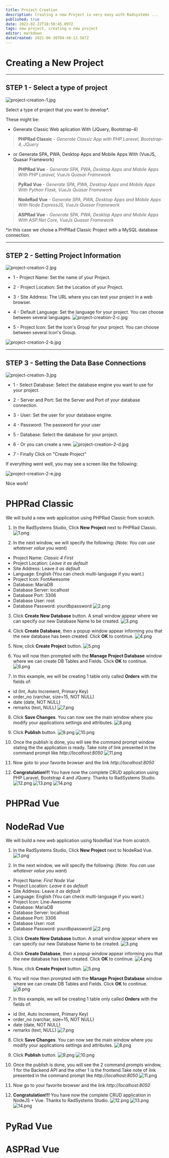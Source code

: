 ```yaml
---
title: Project Creation
description: Creating a new Project is very easy with Radsystems ...
published: true
date: 2022-02-22T18:59:45.097Z
tags: new project, creating a new project
editor: markdown
dateCreated: 2021-06-30T04:48:13.567Z
---
```


# Creating a New Project

---

## STEP 1 - Select a type of project


![project-creation-1.jpg](/pages/project-creation/project-creation-1.jpg)

Select a type of project that you want to develop*.

These might be:

- Generate Classic Web aplication With (JQuery, Bootstrap-4)

> **PHPRad Classic** - *Generate Classic App with PHP Laravel, Bootstrap-4, JQuery*



- or Generate SPA, PWA, Desktop Apps and Mobile Apps With (VueJS, Quasar Framework)

> **PHPRad Vue** - *Generate SPA, PWA, Desktop Apps and Mobile Apps With PHP Laravel, VueJs Quasar Framework*

> **PyRad Vue** - *Generate SPA, PWA, Desktop Apps and Mobile Apps With Python Flask, VueJs Quasar Framework*

> **NodeRad Vue** - *Generate SPA, PWA, Desktop Apps and Mobile Apps With Node ExpressJS, VueJs Quasar Framework*

> **ASPRad Vue** - *Generate SPA, PWA, Desktop Apps and Mobile Apps With ASP.Net Core, VueJs Quasar Framework*

*in this case we choise a PHPRad Classic Project with a MySQL database connection.


---

## STEP 2 - Setting Project Information

![project-creation-2.jpg](/pages/project-creation/project-creation-2.jpg)

- 1 - Project Name: Set the name of your Project.
- 2 - Project Location: Set the Location of your Project.
- 3 - Site Address: The URL where you can test your project in a web browser.
- 4 - Default Language: Set the language for your project. You can choose between several languages.
![project-creation-2-c.jpg](/pages/project-creation/project-creation-2-c.jpg)

- 5 - Project Icon: Set the Icon's Group for your project. You can choose between several Icon's Group.


![project-creation-2-b.jpg](/pages/project-creation/project-creation-2-b.jpg)


---

## STEP 3 - Setting the Data Base Connections

![project-creation-3.jpg](/pages/project-creation/project-creation-3.jpg)

- 1 - Select Database: Select the database engine you want to use for your project.
- 2 - Server and Port: Set the Server and Port of your database connection.
- 3 - User: Set the user for your database engine.
- 4 - Password: The password for your user
- 5 - Database: Select the database for your project. 
- 6 - Or you can create a new.
![project-creation-2-d.jpg](/pages/project-creation/project-creation-2-d.jpg)

- 7 - Finally Click on "Create Project"

If everything went well, you may see a screen like the following:

![project-creation-2-e.jpg](/pages/project-creation/project-creation-2-e.jpg)

Nice work!

# PHPRad Classic
We will build a new web application using PHPRad Classic from scratch.

1. In the RadSystems Studio, Click **New Project** next to PHPRad Classic.
![1.png](/phprad-classic/1.png)

2. In the next window, we will specify the following: (*Note: You can use whatever value you want*)
- Project Name: *Classic 4 First* 
- Project Location: *Leave it as default*
- Site Address: Leave *it as default*
- Language: English (You can check multi-language if you want.)
- Project Icon: FontAwesome
- Database: MariaDB
- Database Server: localhost
- Database Port: 3306 
- Database User: root
- Database Password: yourdbpassword
![2.png](/phprad-classic/2.png)

3. Click **Create New Database** button. A small window appear where we can specify our new Database Name to be created.
![3.png](/phprad-classic/3.png)

4. Click **Create Database**, then a popup window appear informing you that the new database has been created. Click **OK** to continue.
![4.png](/phprad-classic/4.png)

5. Now, click **Create Project** button.
![5.png](/phprad-classic/5.png)

6. You will now then prompted with the **Manage Project Database** window where we can create DB Tables and Fields. Click **OK** to continue.
![6.png](/phprad-classic/6.png)

7. In this example, we will be creating 1 table only called **Orders** with the fields of:
- id (Int, Auto Increment, Primary Key)
- order_no (varchar, size=15, NOT NULL)
- date (date, NOT NULL)
- remarks (text, NULL)
![7.png](/phprad-classic/7.png)

8. Click **Save Changes**. You can now see the main window where you modify your applications settings and attributes.
![8.png](/phprad-classic/8.png)

9. Click **Publish** button.
![9.png](/phprad-classic/9.png)
![10.png](/phprad-classic/10.png)

10. Once the publish is done, you will see the command prompt window stating the the application is ready. Take note of link presented in the command prompt like *http://localhost:8050*
![11.png](/phprad-classic/11.png)

11. Now goto to your favorite browser and the link *http://localhost:8050*

12. **Congratulation!!!** You have now the complete CRUD application using PHP Laravel, Bootstrap 4 and JQuery. Thanks to RadSystems Studio.
![12.png](/phprad-classic/12.png)
![13.png](/phprad-classic/13.png)
![14.png](/phprad-classic/14.png)


# PHPRad Vue


# NodeRad Vue
We will build a new web application using NodeRad Vue from scratch.

1. In the RadSystems Studio, Click **New Project** next to NodeRad Vue.
![1.png](/noderad-vue/1.png)

2. In the next window, we will specify the following: (*Note: You can use whatever value you want*)
- Project Name: *First Node Vue* 
- Project Location: *Leave it as default*
- Site Address: Leave *it as default*
- Language: English (You can check multi-language if you want.)
- Project Icon: Line-Awesome
- Database: MariaDB
- Database Server: localhost
- Database Port: 3306 
- Database User: root
- Database Password: yourdbpassword
![2.png](/noderad-vue/2.png)

3. Click **Create New Database** button. A small window appear where we can specify our new Database Name to be created.
![3.png](/noderad-vue/3.png)

4. Click **Create Database**, then a popup window appear informing you that the new database has been created. Click **OK** to continue.
![4.png](/noderad-vue/4.png)

5. Now, click **Create Project** button.
![5.png](/noderad-vue/5.png)

6. You will now then prompted with the **Manage Project Database** window where we can create DB Tables and Fields. Click **OK** to continue.
![6.png](/noderad-vue/6.png)

7. In this example, we will be creating 1 table only called **Orders** with the fields of:
- id (Int, Auto Increment, Primary Key)
- order_no (varchar, size=15, NOT NULL)
- date (date, NOT NULL)
- remarks (text, NULL)
![7.png](/noderad-vue/7.png)

8. Click **Save Changes**. You can now see the main window where you modify your applications settings and attributes.
![8.png](/noderad-vue/8.png)

9. Click **Publish** button.
![9.png](/noderad-vue/9.png)
![10.png](/noderad-vue/10.png)

10. Once the publish is done, you will see the 2 command prompts window, 1 for the Backend API and the other 1 is the frontend.Take note of link presented in the command prompt like *http://localhost:8050*
![11.png](/noderad-vue/11.png)

11. Now go to your favorite browser and the link *http://localhost:8050*

12. **Congratulation!!!** You have now the complete CRUD application in NodeJS + Vue. Thanks to RadSystems Studio.
![12.png](/noderad-vue/12.png)
![13.png](/noderad-vue/13.png)
![14.png](/noderad-vue/14.png)



# PyRad Vue


# ASPRad Vue
